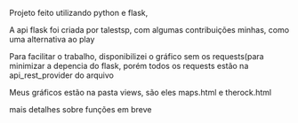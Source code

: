Projeto feito utilizando python e flask,

A api flask foi criada por talestsp, com algumas contribuições minhas, como uma alternativa ao play

Para facilitar o trabalho, disponibilizei o gráfico sem os requests(para minimizar a depencia
do flask, porém todos os requests estão na api_rest_provider do arquivo

Meus gráficos estão na pasta views, são eles maps.html e therock.html

mais detalhes sobre funções em breve

